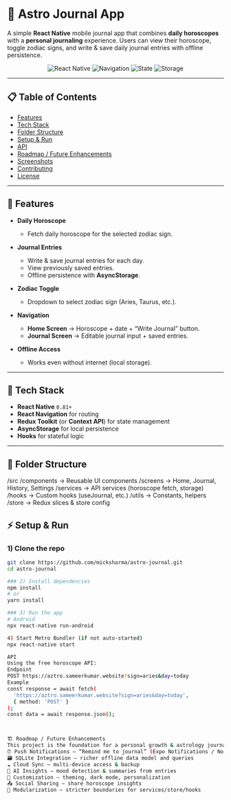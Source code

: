 # 🌟 Astro Journal App

A simple **React Native** mobile journal app that combines **daily horoscopes** with a **personal journaling** experience. Users can view their horoscope, toggle zodiac signs, and write & save daily journal entries with offline persistence.

<p align="center">
  <img alt="React Native" src="https://img.shields.io/badge/React%20Native-0.81%2B-61dafb?logo=react" />
  <img alt="Navigation" src="https://img.shields.io/badge/Navigation-React%20Navigation-6a5acd" />
  <img alt="State" src="https://img.shields.io/badge/State-Redux%20Toolkit-764abc?logo=redux" />
  <img alt="Storage" src="https://img.shields.io/badge/Persistence-AsyncStorage-2c3e50" />
</p>

---

## 📋 Table of Contents
- [Features](#-features)
- [Tech Stack](#-tech-stack)
- [Folder Structure](#-folder-structure)
- [Setup & Run](#-setup--run)
- [API](#-api)
- [Roadmap / Future Enhancements](#-roadmap--future-enhancements)
- [Screenshots](#-screenshots)
- [Contributing](#-contributing)
- [License](#-license)

---

## 🚀 Features

- **Daily Horoscope**
  - Fetch daily horoscope for the selected zodiac sign.

- **Journal Entries**
  - Write & save journal entries for each day.
  - View previously saved entries.
  - Offline persistence with **AsyncStorage**.

- **Zodiac Toggle**
  - Dropdown to select zodiac sign (Aries, Taurus, etc.).

- **Navigation**
  - **Home Screen** → Horoscope + date + “Write Journal” button.
  - **Journal Screen** → Editable journal input + saved entries.

- **Offline Access**
  - Works even without internet (local storage).

---

## 🧩 Tech Stack

- **React Native** `0.81+`
- **React Navigation** for routing
- **Redux Toolkit** (or **Context API**) for state management
- **AsyncStorage** for local persistence
- **Hooks** for stateful logic

---

## 📁 Folder Structure

/src
/components -> Reusable UI components
/screens -> Home, Journal, History, Settings
/services -> API services (horoscope fetch, storage)
/hooks -> Custom hooks (useJournal, etc.)
/utils -> Constants, helpers
/store -> Redux slices & store config

## ⚡️ Setup & Run

### 1) Clone the repo
```bash
git clone https://github.com/micksharma/astro-journal.git
cd astro-journal

### 2) Install dependencies
npm install
# or
yarn install

### 3) Run the app
# Android
npx react-native run-android

4) Start Metro Bundler (if not auto-started)
npx react-native start

API
Using the free horoscope API:
Endpoint
POST https://aztro.sameerkumar.website?sign=aries&day=today
Example
const response = await fetch(
  'https://aztro.sameerkumar.website?sign=aries&day=today',
  { method: 'POST' }
);
const data = await response.json();



🏗 Roadmap / Future Enhancements
This project is the foundation for a personal growth & astrology journaling product.
⏰ Push Notifications — “Remind me to journal” (Expo Notifications / Notifee)
🗃 SQLite Integration — richer offline data model and queries
☁️ Cloud Sync — multi-device access & backup
🤖 AI Insights — mood detection & summaries from entries
🎨 Customization — theming, dark mode, personalization
📤 Social Sharing — share horoscope insights
🧱 Modularization — stricter boundaries for services/store/hooks